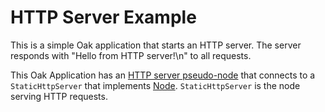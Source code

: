 # HTTP Server Example

This is a simple Oak application that starts an HTTP server. The server responds
with "Hello from HTTP server!\n" to all requests.

This Oak Application has an
[HTTP server pseudo-node](/docs/concepts.md#pseudo-nodes) that connects to a
`StaticHttpServer` that implements
[Node](https://project-oak.github.io/oak/sdk/doc/oak/trait.Node.html).
`StaticHttpServer` is the node serving HTTP requests.
